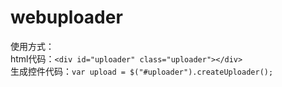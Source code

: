 # webuploader
使用方式：  
html代码：`<div id="uploader" class="uploader"></div>`  
生成控件代码：`var upload = $("#uploader").createUploader();`

